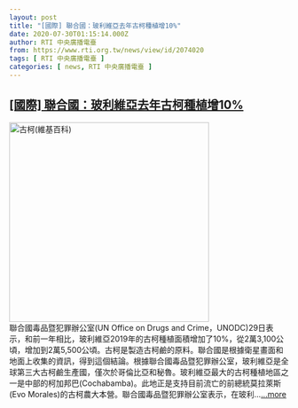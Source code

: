 ```yaml
---
layout: post
title: "[國際] 聯合國：玻利維亞去年古柯種植增10%"
date: 2020-07-30T01:15:14.000Z
author: RTI 中央廣播電臺
from: https://www.rti.org.tw/news/view/id/2074020
tags: [ RTI 中央廣播電臺 ]
categories: [ news, RTI 中央廣播電臺 ]
---
```

<!--1596071714000-->
[[國際] 聯合國：玻利維亞去年古柯種植增10%](https://www.rti.org.tw/news/view/id/2074020)
------

<div>
<img src="https://static.rti.org.tw/assets/thumbnails/2020/07/30/45040886611d8a4e6bdf72b54c9da929.jpg" width="360" alt="古柯(維基百科)" title="古柯(維基百科)"><br>聯合國毒品暨犯罪辦公室(UN Office on Drugs and Crime，UNODC)29日表示，和前一年相比，玻利維亞2019年的古柯種植面積增加了10%，從2萬3,100公頃，增加到2萬5,500公頃。古柯是製造古柯鹼的原料。聯合國是根據衛星畫面和地面上收集的資訊，得到這個結論。根據聯合國毒品暨犯罪辦公室，玻利維亞是全球第三大古柯鹼生產國，僅次於哥倫比亞和秘魯。玻利維亞最大的古柯種植地區之一是中部的柯加邦巴(Cochabamba)。此地正是支持目前流亡的前總統莫拉萊斯(Evo Morales)的古柯農大本營。聯合國毒品暨犯罪辦公室表示，在玻利...<a target="_blank" href="https://www.rti.org.tw/news/view/id/2074020">...more</a>
</div>
